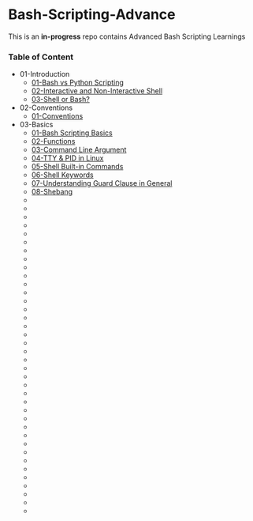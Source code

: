 # Bash-Scripting-Advance
This is an **in-progress** repo contains Advanced Bash Scripting Learnings

### Table of Content
* 01-Introduction
    * [01-Bash vs Python Scripting](https://dev.to/husseinalamutu/bash-vs-python-scripting-a-simple-practical-guide-16in)
    * [02-Interactive and Non-Interactive Shell](https://www.geeksforgeeks.org/shell-scripting-interactive-and-non-interactive-shell/)
    * [03-Shell or Bash?](https://www.geeksforgeeks.org/difference-between-sh-and-bash/)
* 02-Conventions
    * [01-Conventions](https://www.linkedin.com/pulse/bash-scripting-conventions-engin-polat/)
* 03-Basics
    * [01-Bash Scripting Basics](https://github.com/nilanjanb3/shell-script)
    * [02-Functions](https://www.geeksforgeeks.org/shell-scripting-functions-and-its-types/)
    * [03-Command Line Argument](https://www.geeksforgeeks.org/bash-script-how-to-use-command-line-arguments/)
    * [04-TTY & PID in Linux](https://www.geeksforgeeks.org/tty-command-in-linux-with-examples/)
    * [05-Shell Built-in Commands](https://linuxhandbook.com/shell-builtin-commands/)
    * [06-Shell Keywords](https://veewom.com/linux-programming/shell-keywords.htm)
    * [07-Understanding Guard Clause in General](https://deviq.com/design-patterns/guard-clause)
    * [08-Shebang](https://www.tutorialspoint.com/using-shebang-hash-in-linux-scripts)
    * []()
    * []()
    * []()
    * []()
    * []()
    * []()
    * []()
    * []()
    * []()
    * []()
    * []()
    * []()
    * []()
    * []()
    * []()
    * []()
    * []()
    * []()
    * []()
    * []()
    * []()
    * []()
    * []()
    * []()
    * []()
    * []()
    * []()
    * []()
    * []()
    * []()
    * []()
    * []()
    * []()
    * []()
    * []()
    * []()
    * []()
    * []()
    
